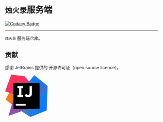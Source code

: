# `烛火录`服务端

[![Codacy Badge](https://api.codacy.com/project/badge/Grade/8b32af3afdc44f8fa75c71ccd16cd335)](https://app.codacy.com/manual/o-w-o/dot?utm_source=github.com&utm_medium=referral&utm_content=o-w-o/dot&utm_campaign=Badge_Grade_Dashboard)

---

`烛火录` 服务端仓库。

## 贡献

感谢 JetBrains 提供的 开源许可证（open source licence）。

![Jetbrains logo](resource/jetbrains-idea.svg)
